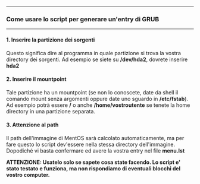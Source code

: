 * * *
### Come usare lo script per generare un'entry di GRUB #
* * *

#### 1. Inserire la partizione dei sorgenti
Questo significa dire al programma in quale partizione si trova la vostra directory dei sorgenti.
Ad esempio se siete su **/dev/hda2**, dovrete inserire **hda2**

#### 2. Inserire il mountpoint
Tale partizione ha un mountpoint (se non lo conoscete, date da shell il comando mount senza argomenti oppure date uno sguardo in **/etc/fstab**). Ad esempio potrà essere **/** o anche **/home/vostroutente** se tenete la home directory in una partizione separata.

#### 3. Attenzione al path
Il path dell'immagine di MentOS sarà calcolato automaticamente, ma per fare questo lo script dev'essere nella stessa directory dell'immagine.
Dopodiché vi basta confermare ed avere la vostra entry nel file **menu.lst**

**ATTENZIONE: Usatelo solo se sapete cosa state facendo. Lo script e' stato testato e funziona, ma non rispondiamo di eventuali blocchi del vostro computer.**

